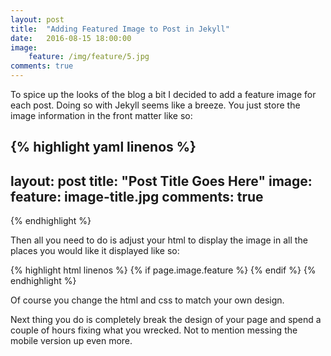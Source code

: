 ```yaml
---
layout: post
title:  "Adding Featured Image to Post in Jekyll"
date:   2016-08-15 18:00:00
image:
    feature: /img/feature/5.jpg
comments: true
---
```

To spice up the looks of the blog a bit I decided to add a feature image for each post. Doing so with Jekyll seems like a breeze. You just store the image information in the front matter like so:

{% highlight yaml linenos %}
---
layout: post
title:  "Post Title Goes Here"
image:
    feature: image-title.jpg
comments: true
---
{% endhighlight %}

Then all you need to do is adjust your html to display the image in all the places you would like it displayed like so:

{% highlight html linenos %}
    {% if page.image.feature %}
        <style>
            .post-header {
                background-image: url('{{page.image.feature}}');
                background-repeat: no-repeat;
                background-attachment: fixed;
                background-size: cover;
            }
        </style>
    {% endif %}
{% endhighlight %}

Of course you change the html and css to match your own design.

Next thing you do is completely break the design of your page and spend a couple of hours fixing what you wrecked. Not to mention messing the mobile version up even more.